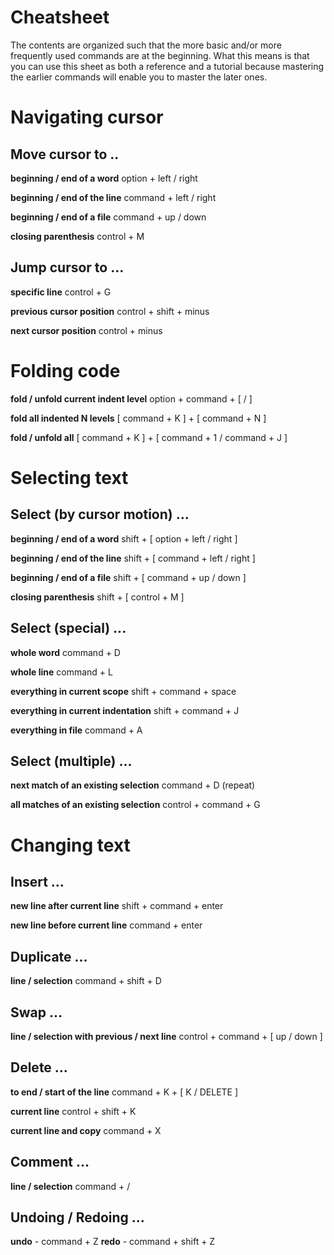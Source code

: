 # Cheatsheet

The contents are organized such that the more basic and/or more frequently used commands are at the beginning. What this means is that you can use this sheet as both a reference and a tutorial because mastering the earlier commands will enable you to master the later ones.

# Navigating cursor

## Move cursor to .. ##

**beginning / end of a word**
option + left / right

**beginning / end of the line**
command + left / right

**beginning / end of a file**
command + up / down

**closing parenthesis**
control + M

## Jump cursor to …

**specific line**
control + G

**previous cursor position**
control + shift + minus

**next cursor position**
control + minus

# Folding code

**fold / unfold current indent level**
option + command + [ / ]

**fold all indented N levels**
[ command + K ] + [ command + N ]

**fold / unfold all**
[ command + K ] + [ command + 1 / command + J ]


# Selecting text

## Select (by cursor motion) …

**beginning / end of a word**
shift + [ option + left / right ]

**beginning / end of the line**
shift + [ command + left / right ]

**beginning / end of a file**
shift + [ command + up / down ]

**closing parenthesis**
shift + [ control + M ]

## Select (special) ...

**whole word**
command + D

**whole line**
command + L

**everything in current scope**
shift + command + space

**everything in current indentation**
shift + command + J

**everything in file**
command + A

## Select (multiple)  ...

**next match of an existing selection**
command + D (repeat)

**all matches of an existing selection**
control + command + G

# Changing text

## Insert …

**new line after current line**
shift + command + enter

**new line before current line**
command + enter

## Duplicate …

**line / selection**
command + shift + D

## Swap …

**line / selection with previous / next line**
control + command + [ up / down ]

## Delete …

**to end / start of the line**
command + K + [ K / DELETE ]

**current line**
control + shift + K

**current line and copy**
command + X

## Comment …

**line / selection**
command + /

## Undoing / Redoing …

**undo** - command + Z
**redo** - command + shift + Z
